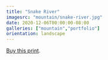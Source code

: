 ```yaml
---
title: "Snake River"
imagesrc: "mountain/snake-river.jpg"
date: 2020-12-06T00:00:00-08:00
galleries: ["mountain","portfolio"]
orientation: landscape
---
```


[Buy this print](https://weshargrovephotography.square.site/product/snake-river/37).
